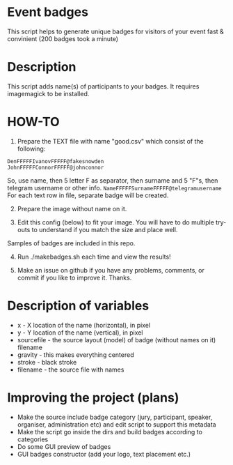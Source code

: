 # Event badges
This script helps to generate unique badges for visitors of your event fast &amp; convinient (200 badges took a minute)

# Description
This script adds name(s) of participants to your badges. It requires imagemagick to be installed.

# HOW-TO

1) Prepare the TEXT file with name "good.csv" which consist of the following:
```
DenFFFFFIvanovFFFFF@fakesnowden
JohnFFFFFConnorFFFFF@johnconnor
```
So, use name, then 5 letter F as separator, then surname and 5 "F"s, then telegram username or other info.
`NameFFFFFSurnameFFFFF@telegramusername`
For each text row in file, separate badge will be created.

2) Prepare the image without name on it.

3) Edit this config (below) to fit your image. You will have to do multiple try-outs to understand if you match the size and place well. 

Samples of badges are included in this repo.

4) Run ./makebadges.sh each time and view the results!

5) Make an issue on github if you have any problems, comments, or commit if you like to improve it. Thanks.

# Description of variables
* x - X location of the name (horizontal), in pixel
* y - Y location of the name (vertical), in pixel
* sourcefile - the source layout (model) of badge (without names on it) filename
* gravity - this makes everything centered
* stroke - black stroke
* filename - the source file with names

# Improving the project (plans)
* Make the source include badge category (jury, participant, speaker, organiser, administration etc) and edit script to support this metadata
* Make the script go inside the dirs and build badges according to categories
* Do some GUI preview of badges
* GUI badges constructor (add your logo, text placement etc.)
